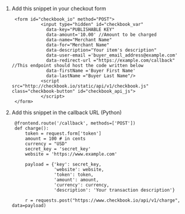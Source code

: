 1. Add this snippet in your checkout form  

        <form id="checkbook_io" method="POST">
                  <input type="hidden" id="checkbook_var"
                    data-key="PUBLISHABLE KEY"
                    data-amount='10.00' //Amount to be charged
                    data-name="Merchant Name"
                    data-for="Merchant Name"
                    data-description="Your item's description"
                    data-user-email ='buyer_email_address@example.com'
                    data-redirect-url ="https://example.com/callback" //This endpoint should host the code written below             
                    data-firstName ='Buyer First Name'
                    data-lastName ="Buyer Last Name"/>
                  <script src="http://checkbook.io/static/api/v1/checkbook.js" class="checkbook-button" id="checkbook_api_js">
                  </script>
        </form>


2. Add this snippet  in the callback URL (Python)  

        @frontend.route('/callback', methods=['POST'])
        def charge():
            token = request.form['token']
            amount = 100 # in cents
            currency = "USD"
            secret_key = 'secret_key'
            website = 'https://www.example.com'
        
            payload = {'key': secret_key,
                       'website': website,
                       'token': token,
                       'amount': amount,
                       'currency': currency,
                       'description': 'Your transaction description'}
        
            r = requests.post("https://www.checkbook.io/api/v1/charge", data=payload)

